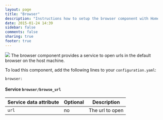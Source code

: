```yaml
---
layout: page
title: "Browser"
description: "Instructions how to setup the browser component with Home Assistant."
date: 2015-01-24 14:39
sidebar: false
comments: false
sharing: true
footer: true
---
```


<img src='/images/supported_brands/web-browser.png' class='brand pull-right' />
The browser component provides a service to open urls in the default browser on the host machine.

To load this component, add the following lines to your `configuration.yaml`:

```
browser:
```

#### Service `browser/browse_url`

| Service data attribute | Optional | Description |
| ---------------------- | -------- | ----------- |
| `url`                  |       no | The url to open
